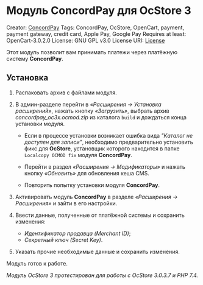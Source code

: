 # Модуль ConcordPay для OcStore 3

Creator: [ConcordPay](https://concordpay.concord.ua)
Tags: ConcordPay, OcStore, OpenСart, payment, payment gateway, credit card, Apple Pay, Google Pay
Requires at least: OpenCart-3.0.2.0
License: GNU GPL v3.0
License URI: [License](https://opensource.org/licenses/GPL-3.0)

Этот модуль позволит вам принимать платежи через платёжную систему **ConcordPay**.

## Установка

1. Распаковать архив с файлами модуля.

2. В админ-разделе перейти в *«Расширения -> Установка расширений»*,
нажать кнопку *«Загрузить»*, выбрать архив *concordpay_oc3x.ocmod.zip* из каталога `build` и дождаться конца установки модуля.

   - Если в процессе установки возникает ошибка вида *"Каталог не доступен для записи"*,
   необходимо предварительно установить фикс для **OcStore**,
   установщик которого находится в папке `Localcopy OCMOD fix` модуля **ConcordPay**.
   
   - Перейти в раздел *«Расширения -> Модификаторы»* и нажать кнопку *«Обновить»* для обновления кеша CMS.

   - Повторить попытку установки модуля **ConcordPay**.

3. Активировать модуль **ConcordPay** в разделе *«Расширения -> Расширения»* и зайти в его настройки.

4. Ввести данные, полученные от платёжной системы и сохранить изменения:

   - *Идентификатор продавца (Merchant ID)*;
   - *Секретный ключ (Secret Key)*.

5. Указать прочие необходимые данные и сохранить изменения.

Модуль готов к работе.

*Модуль OcStore 3 протестирован для работы с OcStore 3.0.3.7 и PHP 7.4.*